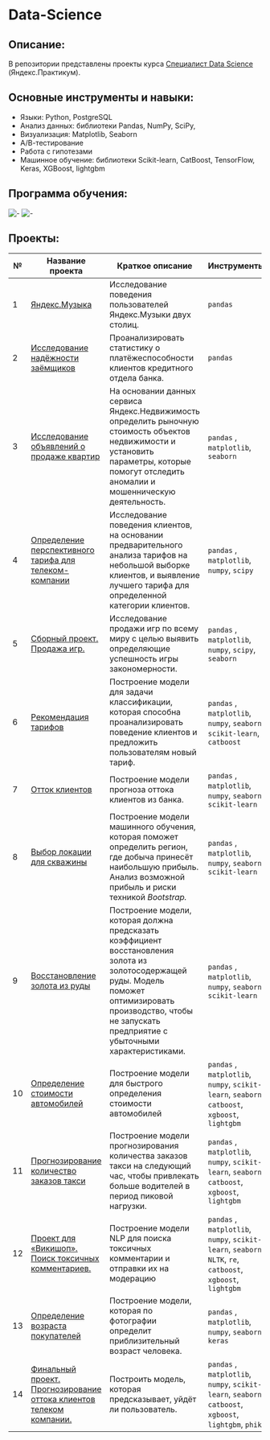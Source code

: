 # Data-Science

## Описание:
В репозитории представлены проекты курса [Специалист Data Science](https://practicum.yandex.ru/data-scientist/) (Яндекс.Практикум).

## Основные инструменты и навыки:
- Языки: Python, PostgreSQL
- Анализ данных: библиотеки Pandas, NumPy, SciPy, 
- Визуализация: Matplotlib, Seaborn
- А/В-тестирование
- Работа с гипотезами
- Машинное обучение: библиотеки Scikit-learn, CatBoost, TensorFlow, Keras, XGBoost, lightgbm

## Программа обучения:
![-](https://github.com/Amenoffus/Data-Science/blob/2e8ce661bf43a67a603144544b8f3b2771a6b0f2/Diplom-1.png)
![-](https://github.com/Amenoffus/Data-Science/blob/2e8ce661bf43a67a603144544b8f3b2771a6b0f2/Diplom-2.png)

## Проекты:

| № | Название проекта  | Краткое описание | Инструменты |
|--|--|--|--|
|1| [Яндекс.Музыка]() | Исследование поведения пользователей Яндекс.Музыки двух столиц. | `pandas` |
|2| [Исследование надёжности заёмщиков]() | Проанализировать статистику о платёжеспособности клиентов кредитного отдела банка. | `pandas` |
|3| [Исследование объявлений о продаже квартир]() | На основании данных сервиса Яндекс.Недвижимость определить рыночную стоимость объектов недвижимости и установить параметры, которые помогут отследить аномалии и мошенническую деятельность. | `pandas` , `matplotlib`, `seaborn`|
|4| [Определение перспективного тарифа для телеком-компании]() | Исследование поведения клиентов, на основании предварительного анализа тарифов на небольшой выборке клиентов, и выявление лучшего тарифа для определенной категории клиентов. | `pandas` , `matplotlib`, `numpy`, `scipy`|
|5| [Сборный проект. Продажа игр.]() | Исследование продажи игр по всему миру с целью выявить определяющие успешность игры закономерности. | `pandas` , `matplotlib`, `numpy`, `scipy`, `seaborn`|
|6| [Рекомендация тарифов]() | Построение модели для задачи классификации, которая способна проанализировать поведение клиентов и предложить пользователям новый тариф. | `pandas` , `matplotlib`, `numpy`, `seaborn`, `scikit-learn`, `catboost`|
|7| [Отток клиентов]() | Построение модели прогноза оттока клиентов из банка. | `pandas` , `matplotlib`, `numpy`, `seaborn`, `scikit-learn`|
|8| [Выбор локации для скважины]() | Построение модели машинного обучения, которая поможет определить регион, где добыча принесёт наибольшую прибыль. Анализ возможной прибыль и риски техникой _Bootstrap._ | `pandas` , `matplotlib`, `numpy`, `seaborn`, `scikit-learn`|
|9| [Восстановление золота из руды]() | Построение модели, которая должна предсказать коэффициент восстановления золота из золотосодержащей руды. Модель поможет оптимизировать производство, чтобы не запускать предприятие с убыточными характеристиками. | `pandas` , `matplotlib`, `numpy`, `seaborn`, `scikit-learn`|
|10| [Определение стоимости автомобилей]() | Построение модели для быстрого определения стоимости автомобилей | `pandas` , `matplotlib`, `numpy`, `scikit-learn`, `seaborn`, `catboost`, `xgboost`, `lightgbm`|
|11| [Прогнозирование количество заказов такси]() | Построение модели прогнозирования количества заказов такси на следующий час, чтобы привлекать больше водителей в период пиковой нагрузки.| `pandas` , `matplotlib`, `numpy`, `scikit-learn`, `seaborn`, `catboost`, `xgboost`, `lightgbm`|
|12| [Проект для «Викишоп». Поиск токсичных комментариев.]() | Построение модели NLP для поиска токсичных комментарии и отправки их на модерацию| `pandas` , `matplotlib`, `numpy`, `scikit-learn`, `seaborn`, `NLTK`, `re`, `catboost`, `xgboost`, `lightgbm`|
|13| [Определение возраста покупателей]() |Построение модели, которая по фотографии определит приблизительный возраст человека. | `pandas` , `matplotlib`, `numpy`, `seaborn`, `keras`|
|14| [Финальный проект. Прогнозирование оттока клиентов телеком компании.](https://github.com/Amenoffus/Data-Science/tree/main/Final_project) |Построить модель, которая предсказывает, уйдёт ли пользователь. | `pandas` , `matplotlib`, `numpy`, `scikit-learn`, `seaborn`, `catboost`, `xgboost`, `lightgbm`, `phik`|
